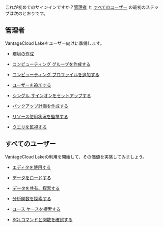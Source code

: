 これが初めてのサインインですか？[管理者](#管理者) と [すべてのユーザー](#Allusers) の最初のステップは次のとおりです。

管理者
------

VantageCloud Lakeをユーザー向けに準備します。

-   [環境の作成](qiv1640281527006.md)

-   [コンピューティング グループを作成する](xrr1658772541186.md)

-   [コンピューティング プロファイルを追加する](dvl1640281718303.md)

-   [ユーザーを追加する](wxe1659392685092.md)

-   [シングル サインオンをセットアップする](mxq1680183881642.md)

-   [バックアップ計画を作成する](qmb1659046927155.md)

-   [リソース使用状況を監視する](onj1682104977691.md)

-   [クエリを監視する](ajr1640280560519.md)

すべてのユーザー
----------------

VantageCloud Lakeの利用を開始して、その価値を実感してみましょう。

-   [エディタを使用する](xbg1640280430669.md)

-   [データをロードする](jwm1694121113608.md)

-   [データを共有、探索する](gds1686247574408.md)

-   [分析関数を探索する](iql1691540875799.md)

-   [ユース ケースを探索する](bkm1640280721917.md)

-   [SQLコマンドと関数を確認する](xxs1694723933787.md)
